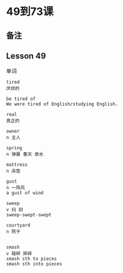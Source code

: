 # 49到73课





## 备注



## Lesson 49

单词

```
tired
厌烦的

be tired of
We were tired of English/studying English.

real
真正的

owner
n 主人

spring
n 弹簧 春天 泉水

mattress
n 床垫

gust
n 一阵风
a gust of wind

sweep
v 扫 刮
sweep-swept-swept

courtyard
n 院子


smash
v 碰碎 摔碎
smash sth to pieces
smash sth into pieces






```

